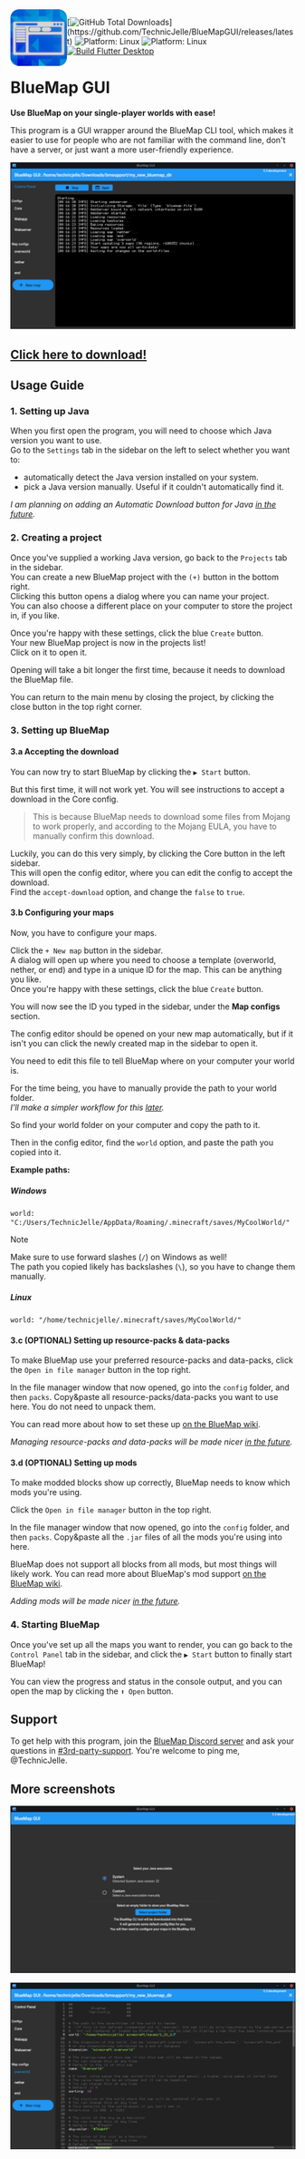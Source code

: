 <img align="left" width="100px" src="assets/icon_1024.png" alt="logo">

[![GitHub Total Downloads](https://img.shields.io/github/downloads/TechnicJelle/BlueMapGUI/total?label=Downloads&color=success")](https://github.com/TechnicJelle/BlueMapGUI/releases/latest)
![Platform: Linux](https://img.shields.io/badge/Platform-Linux-FCC624?logo=linux&logoColor=white)
![Platform: Linux](https://img.shields.io/badge/Platform-Windows-2887E9?logo=windows&logoColor=white)
[![Build Flutter Desktop](https://github.com/TechnicJelle/BlueMapGUI/actions/workflows/build.yml/badge.svg)](https://github.com/TechnicJelle/BlueMapGUI/actions/workflows/build.yml)

# BlueMap GUI

**Use BlueMap on your single-player worlds with ease!**

This program is a GUI wrapper around the BlueMap CLI tool,
which makes it easier to use for people who are not familiar with the command line,
don't have a server, or just want a more user-friendly experience.

![screenshot](.github/readme_assets/control_panel.png)

## [Click here to download!](../../releases/latest)

## Usage Guide
### 1. Setting up Java
When you first open the program, you will need to choose which Java version you want to use.  
Go to the `Settings` tab in the sidebar on the left to select whether you want to:
- automatically detect the Java version installed on your system.
- pick a Java version manually. Useful if it couldn't automatically find it.  

_I am planning on adding an Automatic Download button for Java
[in the future](https://github.com/TechnicJelle/BlueMapGUI/issues/18)._

### 2. Creating a project
Once you've supplied a working Java version, go back to the `Projects` tab in the sidebar.  
You can create a new BlueMap project with the `(+)` button in the bottom right.  
Clicking this button opens a dialog where you can name your project.  
You can also choose a different place on your computer to store the project in, if you like.

Once you're happy with these settings, click the blue `Create` button.  
Your new BlueMap project is now in the projects list!  
Click on it to open it.

Opening will take a bit longer the first time, because it needs to download the BlueMap file.

You can return to the main menu by closing the project, by clicking the close button in the top right corner.

### 3. Setting up BlueMap
#### 3.a Accepting the download
You can now try to start BlueMap by clicking the `▶ Start` button.

But this first time, it will not work yet.
You will see instructions to accept a download in the Core config.

> This is because BlueMap needs to download some files from Mojang to work properly,
> and according to the Mojang EULA, you have to manually confirm this download.

Luckily, you can do this very simply, by clicking the Core button in the left sidebar.  
This will open the config editor, where you can edit the config to accept the download.  
Find the `accept-download` option, and change the `false` to `true`.

#### 3.b Configuring your maps
Now, you have to configure your maps.

Click the `+ New map` button in the sidebar.  
A dialog will open up where you need to choose a template (overworld, nether, or end)
and type in a unique ID for the map. This can be anything you like.  
Once you're happy with these settings, click the blue `Create` button.

You will now see the ID you typed in the sidebar, under the **Map configs** section.

The config editor should be opened on your new map automatically,
but if it isn't you can click the newly created map in the sidebar to open it.

You need to edit this file to tell BlueMap where on your computer your world is.

For the time being, you have to manually provide the path to your world folder.  
_I'll make a simpler workflow for this [later](https://github.com/TechnicJelle/BlueMapGUI/milestone/2)._

So find your world folder on your computer and copy the path to it.

Then in the config editor, find the `world` option, and paste the path you copied into it.

**Example paths:**
##### Windows
```hocon
world: "C:/Users/TechnicJelle/AppData/Roaming/.minecraft/saves/MyCoolWorld/"
```
> [!NOTE]  
> Make sure to use forward slashes (` / `) on Windows as well!  
> The path you copied likely has backslashes (` \ `), so you have to change them manually.

##### Linux
```hocon
world: "/home/technicjelle/.minecraft/saves/MyCoolWorld/"
```

#### 3.c (OPTIONAL) Setting up resource-packs & data-packs
To make BlueMap use your preferred resource-packs and data-packs,
click the `Open in file manager` button in the top right.

In the file manager window that now opened, go into the `config` folder, and then `packs`.
Copy&paste all resource-packs/data-packs you want to use here.
You do not need to unpack them.

You can read more about how to set these up [on the BlueMap wiki](https://bluemap.bluecolored.de/wiki/customization/ResourcePacks.html).

_Managing resource-packs and data-packs will be made nicer [in the future](https://github.com/TechnicJelle/BlueMapGUI/issues/13)._

#### 3.d (OPTIONAL) Setting up mods
To make modded blocks show up correctly, BlueMap needs to know which mods you're using.

Click the `Open in file manager` button in the top right.

In the file manager window that now opened, go into the `config` folder, and then `packs`.
Copy&paste all the `.jar` files of all the mods you're using into here.

BlueMap does not support all blocks from all mods, but most things will likely work.
You can read more about BlueMap's mod support [on the BlueMap wiki](https://bluemap.bluecolored.de/wiki/customization/Mods.html).

_Adding mods will be made nicer [in the future](https://github.com/TechnicJelle/BlueMapGUI/issues/12)._

### 4. Starting BlueMap
Once you've set up all the maps you want to render,
you can go back to the `Control Panel` tab in the sidebar,
and click the `▶ Start` button to finally start BlueMap!

You can view the progress and status in the console output,
and you can open the map by clicking the `⬆ Open` button.

## Support
To get help with this program, join the [BlueMap Discord server](https://bluecolo.red/map-discord)
and ask your questions in [#3rd-party-support](https://discord.com/channels/665868367416131594/863844716047106068).
You're welcome to ping me, @TechnicJelle.

## More screenshots
![screenshot](.github/readme_assets/main_menu.png)

![screenshot](.github/readme_assets/map_config.png)
